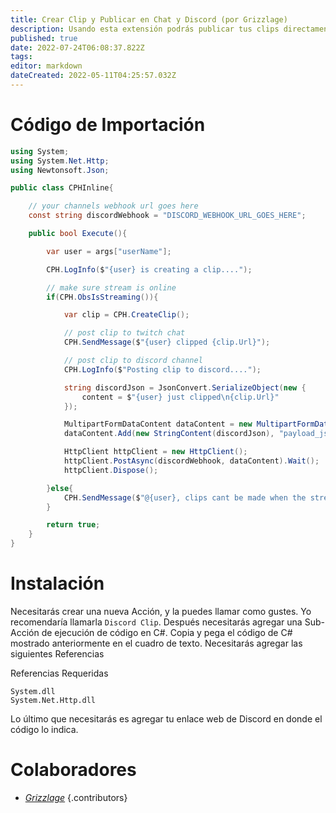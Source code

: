 ```yaml
---
title: Crear Clip y Publicar en Chat y Discord (por Grizzlage)
description: Usando esta extensión podrás publicar tus clips directamenteen discord usando un comando !clip.
published: true
date: 2022-07-24T06:08:37.822Z
tags:
editor: markdown
dateCreated: 2022-05-11T04:25:57.032Z
---
```



# Código de Importación
```cs
using System;
using System.Net.Http;
using Newtonsoft.Json;

public class CPHInline{

    // your channels webhook url goes here
    const string discordWebhook = "DISCORD_WEBHOOK_URL_GOES_HERE";

    public bool Execute(){

        var user = args["userName"];

        CPH.LogInfo($"{user} is creating a clip....");

        // make sure stream is online
        if(CPH.ObsIsStreaming()){

            var clip = CPH.CreateClip();

            // post clip to twitch chat
            CPH.SendMessage($"{user} clipped {clip.Url}");

            // post clip to discord channel
            CPH.LogInfo($"Posting clip to discord....");

            string discordJson = JsonConvert.SerializeObject(new {
                content = $"{user} just clipped\n{clip.Url}"
            });

            MultipartFormDataContent dataContent = new MultipartFormDataContent();
            dataContent.Add(new StringContent(discordJson), "payload_json");

            HttpClient httpClient = new HttpClient();
            httpClient.PostAsync(discordWebhook, dataContent).Wait();
            httpClient.Dispose();

        }else{
            CPH.SendMessage($"@{user}, clips cant be made when the stream is offline");
        }

        return true;
    }
}
```
# Instalación

Necesitarás crear una nueva Acción, y la puedes llamar como gustes. Yo recomendaría llamarla `Discord Clip`. Después necesitarás agregar una Sub-Acción de ejecución de código en C#. Copia y pega el código de C# mostrado anteriormente en el cuadro de texto. Necesitarás agregar las siguientes Referencias

Referencias Requeridas
```
System.dll
System.Net.Http.dll
```
Lo último que necesitarás es agregar tu enlace web de Discord en donde el código lo indica.


# Colaboradores

- [*Grizzlage*](https://www.twitch.tv/grizzlage)
{.contributors}